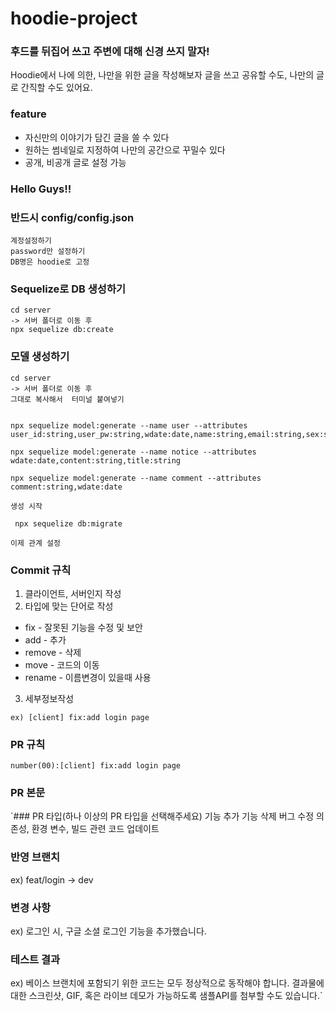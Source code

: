 # hoodie-project

### 후드를 뒤집어 쓰고 주변에 대해 신경 쓰지 말자!

Hoodie에서 나에 의한, 나만을 위한 글을 작성해보자
글을 쓰고 공유할 수도, 나만의 글로 간직할 수도 있어요.

### feature
- 자신만의 이야기가 담긴 글을 쓸 수 있다
- 원하는 썸네일로 지정하여 나만의 공간으로 꾸밀수 있다
- 공개, 비공개 글로 설정 가능


### Hello Guys!!

### 반드시 config/config.json
    계정설정하기
    password만 설정하기
    DB명은 hoodie로 고정

### Sequelize로 DB 생성하기
    cd server
    -> 서버 폴더로 이동 후 
    npx sequelize db:create

### 모델 생성하기
    cd server
    -> 서버 폴더로 이동 후
    그대로 복사해서  터미널 붙여넣기


    npx sequelize model:generate --name user --attributes user_id:string,user_pw:string,wdate:date,name:string,email:string,sex:string,birth:string,role:integer

    npx sequelize model:generate --name notice --attributes wdate:date,content:string,title:string

    npx sequelize model:generate --name comment --attributes comment:string,wdate:date

    생성 시작

     npx sequelize db:migrate

    이제 관계 설정 

### Commit 규칙
1. 클라이언트, 서버인지 작성
2. 타입에 맞는 단어로 작성
- fix - 잘못된 기능을 수정 및 보안
- add - 추가
- remove - 삭제
- move - 코드의 이동
- rename - 이름변경이 있을때 사용
3. 세부정보작성

`ex) [client] fix:add login page`

### PR 규칙
`number(00):[client] fix:add login page`

### PR 본문 
`### PR 타입(하나 이상의 PR 타입을 선택해주세요)
 기능 추가
 기능 삭제
 버그 수정
 의존성, 환경 변수, 빌드 관련 코드 업데이트

### 반영 브랜치
ex) feat/login -> dev

### 변경 사항
ex) 로그인 시, 구글 소셜 로그인 기능을 추가했습니다.

### 테스트 결과
ex) 베이스 브랜치에 포함되기 위한 코드는 모두 정상적으로 동작해야 합니다. 결과물에 대한 스크린샷, GIF, 혹은 라이브 데모가 가능하도록 샘플API를 첨부할 수도 있습니다.`
